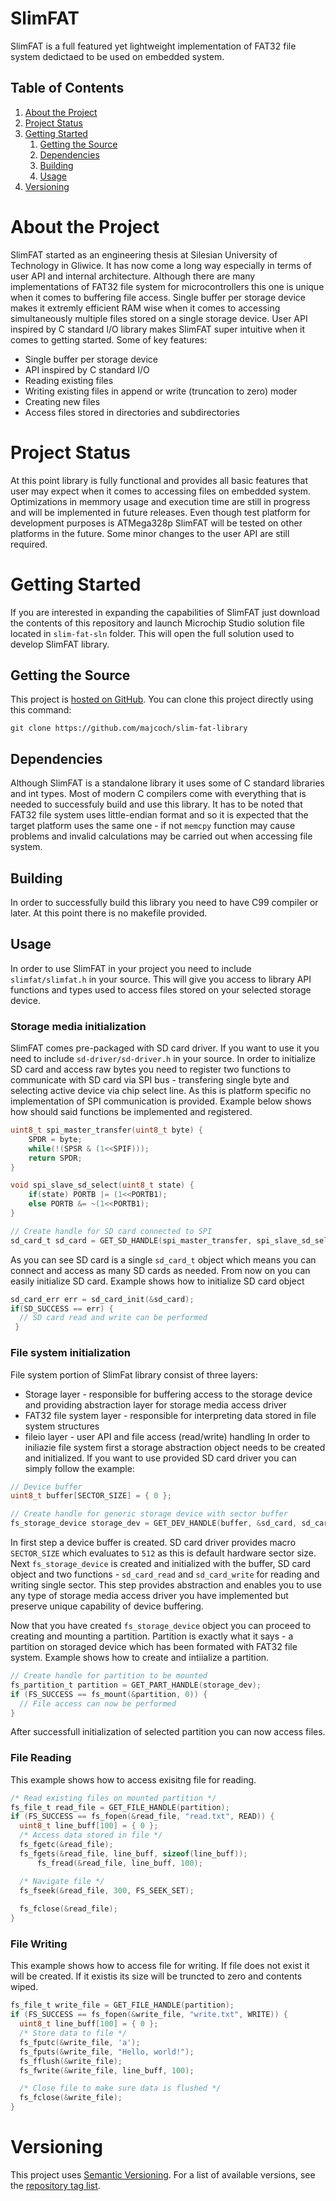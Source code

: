 # SlimFAT
SlimFAT is a full featured yet lightweight implementation of FAT32 file system dedictaed to be used on embedded system. 

## Table of Contents
1. [About the Project](#about-the-project)
1. [Project Status](#project-status)
1. [Getting Started](#getting-started)
    1. [Getting the Source](#getting-the-source)
    1. [Dependencies](#dependencies)
    1. [Building](#building)
    1. [Usage](#usage)
1. [Versioning](#versioning)

# About the Project
SlimFAT started as an engineering thesis at Silesian University of Technology in Gliwice. It has now come a long way especially in terms of user API and internal architecture. Although there are many implementations of FAT32 file system for microcontrollers this one is unique when it comes to buffering file access. Single buffer per storage device makes it extremly efficient RAM wise when it comes to accessing simultaneously multiple files stored on a single storage device. User API inspired by C standard I/O library makes SlimFAT super intuitive when it comes to getting started. Some of key features:
* Single buffer per storage device
* API inspired by C standard I/O
* Reading existing files
* Writing existing files in append or write (truncation to zero) moder
* Creating new files 
* Access files stored in directories and subdirectories

# Project Status
At this point library is fully functional and provides all basic features that user may expect when it comes to accessing files on embedded system. Optimizations in memmory usage and execution time are still in progress and will be implemented in future releases. Even though test platform for development purposes is ATMega328p SlimFAT will be tested on other platforms in the future. Some minor changes to the user API are still required.

# Getting Started
If you are interested in expanding the capabilities of SlimFAT just download the contents of this repository and launch Microchip Studio solution file located in `slim-fat-sln` folder. This will open the full solution used to develop SlimFAT library.


## Getting the Source
This project is [hosted on GitHub](https://github.com/majcoch/slim-fat-library). You can clone this project directly using this command:
```
git clone https://github.com/majcoch/slim-fat-library
```

## Dependencies
Although SlimFAT is a standalone library it uses some of C standard libraries and int types. Most of modern C compilers come with everything that is needed to successfuly build and use this library. It has to be noted that FAT32 file system uses little-endian format and so it is expected that the target platform uses the same one - if not `memcpy` function may cause problems and invalid calculations may be carried out when accessing file system.

## Building
In order to successfully build this library you need to have C99 compiler or later. At this point there is no makefile provided.

## Usage
In order to use SlimFAT in your project you need to include `slimfat/slimfat.h` in your source. This will give you access to library API functions and types used to access files stored on your selected storage device.

### Storage media initialization
SlimFAT comes pre-packaged with SD card driver. If you want to use it you need to include `sd-driver/sd-driver.h` in your source. In order to initialize SD card and access raw bytes you need to register two functions to communicate with SD card via SPI bus - transfering single byte and selecting active device via chip select line. As this is platform specific no implementation of SPI communication is provided. Example below shows how should said functions be implemented and registered.
```c
uint8_t spi_master_transfer(uint8_t byte) {
	SPDR = byte;
	while(!(SPSR & (1<<SPIF)));
	return SPDR;
}

void spi_slave_sd_select(uint8_t state) {
	if(state) PORTB |= (1<<PORTB1);
	else PORTB &= ~(1<<PORTB1);
}

// Create handle for SD card connected to SPI
sd_card_t sd_card = GET_SD_HANDLE(spi_master_transfer, spi_slave_sd_select);
```
As you can see SD card is a single `sd_card_t` object which means you can connect and access as many SD cards as needed. From now on you can easily initialize SD card. Example shows how to initialize SD card object
```c
sd_card_err err = sd_card_init(&sd_card);
if(SD_SUCCESS == err) {
  // SD card read and write can be performed
 }
```

### File system initialization
File system portion of SlimFat library consist of three layers:
* Storage layer - responsible for buffering access to the storage device and providing abstraction layer for storage media access driver
* FAT32 file system layer - responsible for interpreting data stored in file system structures
* fileio layer - user API and file access (read/write) handling
In order to iniliazie file system first a storage abstraction object needs to be created and initialized. If you want to use provided SD card driver you can simply follow the example:
```c
// Device buffer
uint8_t buffer[SECTOR_SIZE] = { 0 };

// Create handle for generic storage device with sector buffer
fs_storage_device storage_dev = GET_DEV_HANDLE(buffer, &sd_card, sd_card_read, sd_card_write);
```
In first step a device buffer is created. SD card driver provides macro `SECTOR_SIZE` which evaluates to `512` as this is default hardware sector size. Next `fs_storage_device` is created and initialized with the buffer, SD card object and two functions - `sd_card_read` and `sd_card_write` for reading and writing single sector. This step provides abstraction and enables you to use any type of storage media access driver you have implemented but preserve unique capability of device buffering.

Now that you have created `fs_storage_device` object you can proceed to creating and mounting a partition. Partition is exactly what it says - a partition on storaged device which has been formated with FAT32 file system. Example shows how to create and intiialize a partition.
```c
// Create handle for partition to be mounted
fs_partition_t partition = GET_PART_HANDLE(storage_dev);
if (FS_SUCCESS == fs_mount(&partition, 0)) {
  // File access can now be performed
}
```
After successfull initialization of selected partition you can now access files.

### File Reading
This example shows how to access exisitng file for reading.
```c
/* Read existing files on mounted partition */
fs_file_t read_file = GET_FILE_HANDLE(partition);
if (FS_SUCCESS == fs_fopen(&read_file, "read.txt", READ)) {
  uint8_t line_buff[100] = { 0 };
  /* Access data stored in file */
  fs_fgetc(&read_file);
  fs_fgets(&read_file, line_buff, sizeof(line_buff));
	  fs_fread(&read_file, line_buff, 100);

  /* Navigate file */
  fs_fseek(&read_file, 300, FS_SEEK_SET);
  
  fs_fclose(&read_file);
}
```
### File Writing
This example shows how to access file for writing. If file does not exist it will be created. If it existis its size will be truncted to zero and contents wiped.
```c
fs_file_t write_file = GET_FILE_HANDLE(partition);
if (FS_SUCCESS == fs_fopen(&write_file, "write.txt", WRITE)) {
  uint8_t line_buff[100] = { 0 };
  /* Store data to file */
  fs_fputc(&write_file, 'a');
  fs_fputs(&write_file, "Hello, world!");
  fs_fflush(&write_file);
  fs_fwrite(&write_file, line_buff, 100);

  /* Close file to make sure data is flushed */
  fs_fclose(&write_file);
}
```

# Versioning
This project uses [Semantic Versioning](http://semver.org/). For a list of available versions, see the [repository tag list](https://github.com/majcoch/slim-fat-library/tags).
